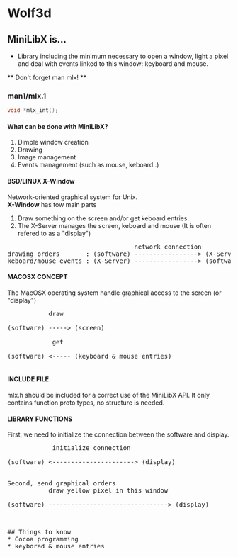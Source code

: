 # Wolf3d

## MiniLibX is...
- Library including the minimum necessary to open a window, light a pixel and deal with events linked to this window: keyboard and mouse. 

** Don't forget man mlx! **  

### man1/mlx.1
```c
void *mlx_int();
```
#### What can be done with MiniLibX?
1. Dimple window creation
2. Drawing
3. Image management
4. Events management (such as mouse, keboard..)

#### BSD/LINUX X-Window
Network-oriented graphical system for Unix.<br>
**X-Window** has tow main parts<br>
1. Draw something on the screen and/or get keboard entries.
2. The X-Server manages the screen, keboard and mouse (It is often refered to as a "display")
<pre>                                  network connection  
drawing orders       : (software) -----------------> (X-Server)  
keboard/mouse events : (X-Server) -----------------> (software)  
</pre>
#### MACOSX CONCEPT
The MacOSX operating system handle graphical access to the screen (or "display")<br>

<pre>           draw<br>
(software) -----> (screen)<br>
            get<br>
(software) <----- (keyboard & mouse entries)<br>
</pre>
#### INCLUDE FILE
mlx.h should be included for a correct use of the MiniLibX API. It only contains function proto types, no structure is needed.

#### LIBRARY FUNCTIONS

First, we need to initialize the connection between the software and display.<br>
<pre>            initialize connection<br>
(software) <----------------------> (display)<br>

Second, send graphical orders
           draw yellow pixel in this window<br>
(software) --------------------------------> (display)<br>
<pre>

## Things to know
* Cocoa programming
* keyborad & mouse entries
